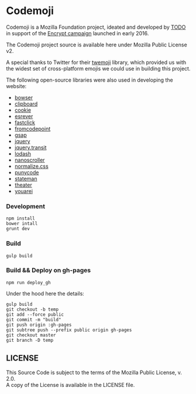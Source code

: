 # Codemoji

Codemoji is a Mozilla Foundation project, ideated and developed by [TODO](http://todo.to.it) in support of the [Encrypt campaign](https://advocacy.mozilla.org/encrypt) launched in early 2016.

The Codemoji project source is available here under Mozilla Public License v2.
 
A special thanks to Twitter for their [twemoji](https://github.com/twitter/twemoji) library, which provided us with the widest set of cross-platform emojis we could use in building this project.

The following open-source libraries were also used in developing the website:

- [bowser](https://github.com/ded/bowser)
- [clipboard](https://github.com/zenorocha/clipboard.js)
- [cookie](https://github.com/florian/cookie.js)
- [esrever](https://github.com/mathiasbynens/esrever)
- [fastclick](https://github.com/ftlabs/fastclick)
- [fromcodepoint](https://mths.be/fromcodepoint)
- [gsap](https://github.com/greensock/GreenSock-JS)
- [jquery](https://github.com/jquery/jquery-dist)
- [jquery.transit](https://github.com/rstacruz/jquery.transit)
- [lodash](https://github.com/lodash/lodash)
- [nanoscroller](https://github.com/lodash/lodash)
- [normalize.css](https://github.com/necolas/normalize.css)
- [punycode](https://github.com/bestiejs/punycode.js)
- [stateman](https://github.com/leeluolee/stateman)
- [theater](https://github.com/Zhouzi/TheaterJS)
- [youarei](https://github.com/purge/youarei.js)

### Development

	npm install
	bower intall
	grunt dev
	

### Build

	gulp build
	
	
### Build && Deploy on gh-pages
	
	npm run deploy_gh

Under the hood here the details:

	gulp build
	git checkout -b temp
	git add --force public
	git commit -m "build"
	git push origin :gh-pages
	git subtree push --prefix public origin gh-pages
	git checkout master
	git branch -D temp


## LICENSE

This Source Code is subject to the terms of the Mozilla Public License, v. 2.0.  
A copy of the License is available in the LICENSE file.
